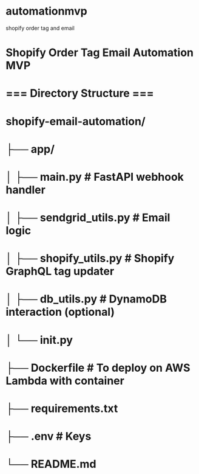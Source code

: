 # automationmvp
shopify order tag and email

# Shopify Order Tag Email Automation MVP

# === Directory Structure ===
# shopify-email-automation/
# ├── app/
# │   ├── main.py         # FastAPI webhook handler
# │   ├── sendgrid_utils.py  # Email logic
# │   ├── shopify_utils.py   # Shopify GraphQL tag updater
# │   ├── db_utils.py     # DynamoDB interaction (optional)
# │   └── __init__.py
# ├── Dockerfile          # To deploy on AWS Lambda with container
# ├── requirements.txt
# ├── .env                # Keys
# └── README.md
